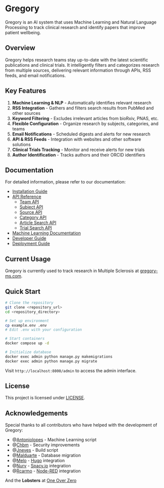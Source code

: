 # Gregory

Gregory is an AI system that uses Machine Learning and Natural Language Processing to track clinical research and identify papers that improve patient wellbeing.

## Overview

Gregory helps research teams stay up-to-date with the latest scientific publications and clinical trials. It intelligently filters and categorizes research from multiple sources, delivering relevant information through APIs, RSS feeds, and email notifications.

## Key Features

1. **Machine Learning & NLP** - Automatically identifies relevant research
2. **RSS Integration** - Gathers and filters search results from PubMed and other sources
3. **Keyword Filtering** - Excludes irrelevant articles from bioRxiv, PNAS, etc.
4. **Flexible Configuration** - Organize research by subjects, categories, and teams
5. **Email Notifications** - Scheduled digests and alerts for new research
6. **API & RSS Feeds** - Integration with websites and other software solutions
7. **Clinical Trials Tracking** - Monitor and receive alerts for new trials
8. **Author Identification** - Tracks authors and their ORCID identifiers

## Documentation

For detailed information, please refer to our documentation:

- [Installation Guide](docs/installation.md)
- [API Reference](docs/api/index.md)
  - [Team API](docs/team-api.md)
  - [Subject API](docs/subject-api.md)
  - [Source API](docs/source-api.md)
  - [Category API](docs/category-api.md)
  - [Article Search API](docs/article-search-api.md)
  - [Trial Search API](docs/trial-search-api.md)
- [Machine Learning Documentation](docs/ml/index.md)
- [Developer Guide](docs/dev/index.md)
- [Deployment Guide](docs/deployment/index.md)

## Current Usage

Gregory is currently used to track research in Multiple Sclerosis at [gregory-ms.com](https://gregory-ms.com).

## Quick Start

```bash
# Clone the repository
git clone <repository_url>
cd <repository_directory>

# Set up environment
cp example.env .env
# Edit .env with your configuration

# Start containers
docker compose up -d

# Initialize database
docker exec admin python manage.py makemigrations
docker exec admin python manage.py migrate
```

Visit `http://localhost:8000/admin` to access the admin interface.

## License

This project is licensed under [LICENSE](LICENSE).

## Acknowledgements

Special thanks to all contributors who have helped with the development of Gregory:

- @[Antoniolopes](https://github.com/antoniolopes) - Machine Learning script
- @[Chbm](https://github.com/chbm) - Security improvements
- @[Jneves](https://github.com/jneves) - Build script
- @[Malduarte](https://github.com/malduarte) - Database migration
- @[Melo](https://github.com/melo) - [Hugo](https://github.com/gohugoio/hugo) integration
- @[Nurv](https://github.com/nurv) - [Spacy.io](https://spacy.io/) integration
- @[Rcarmo](https://github.com/rcarmo) - [Node-RED](https://github.com/node-red/node-red) integration

And the **Lobsters** at [One Over Zero](https://github.com/oneoverzero)
